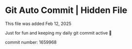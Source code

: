 # Git Auto Commit | Hidden File

This file was added Feb 12, 2025

Just for fun and keeping my daily git commit active 🤪

commit number: 1659968
